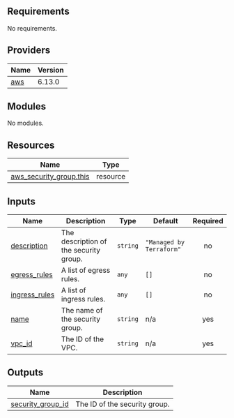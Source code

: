 ## Requirements

No requirements.

## Providers

| Name | Version |
|------|---------|
| <a name="provider_aws"></a> [aws](#provider\_aws) | 6.13.0 |

## Modules

No modules.

## Resources

| Name | Type |
|------|------|
| [aws_security_group.this](https://registry.terraform.io/providers/hashicorp/aws/latest/docs/resources/security_group) | resource |

## Inputs

| Name | Description | Type | Default | Required |
|------|-------------|------|---------|:--------:|
| <a name="input_description"></a> [description](#input\_description) | The description of the security group. | `string` | `"Managed by Terraform"` | no |
| <a name="input_egress_rules"></a> [egress\_rules](#input\_egress\_rules) | A list of egress rules. | `any` | `[]` | no |
| <a name="input_ingress_rules"></a> [ingress\_rules](#input\_ingress\_rules) | A list of ingress rules. | `any` | `[]` | no |
| <a name="input_name"></a> [name](#input\_name) | The name of the security group. | `string` | n/a | yes |
| <a name="input_vpc_id"></a> [vpc\_id](#input\_vpc\_id) | The ID of the VPC. | `string` | n/a | yes |

## Outputs

| Name | Description |
|------|-------------|
| <a name="output_security_group_id"></a> [security\_group\_id](#output\_security\_group\_id) | The ID of the security group. |
